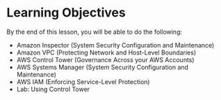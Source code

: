 # Learning Objectives

By the end of this lesson, you will be able to do the following:
  * Amazon Inspector (System Security Configuration and Maintenance)
  * Amazon VPC (Protecting Network and Host-Level Boundaries)
  * AWS Control Tower (Governance Across your AWS Accounts)
  * AWS Systems Manager (System Security Configuration and Maintenance)
  * AWS IAM (Enforcing Service-Level Protection)
  * Lab: Using Control Tower

